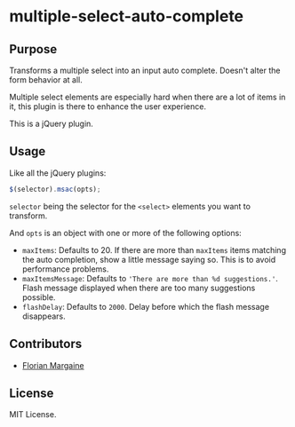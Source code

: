multiple-select-auto-complete
===

Purpose
---

Transforms a multiple select into an input auto complete. Doesn't alter the form
behavior at all.

Multiple select elements are especially hard when there are a lot of items in it,
this plugin is there to enhance the user experience.

This is a jQuery plugin.

Usage
---

Like all the jQuery plugins:

```javascript
$(selector).msac(opts);
```

`selector` being the selector for the `<select>` elements you want to transform.

And `opts` is an object with one or more of the following options:

- `maxItems`: Defaults to 20. If there are more than `maxItems` items matching the auto completion, show a little message saying so. This is to avoid performance problems.
- `maxItemsMessage`: Defaults to `'There are more than %d suggestions.'`. Flash message displayed when there are too many suggestions possible.
- `flashDelay`: Defaults to `2000`. Delay before which the flash message disappears.

Contributors
---

- [Florian Margaine](http://margaine.com)

License
---

MIT License.
